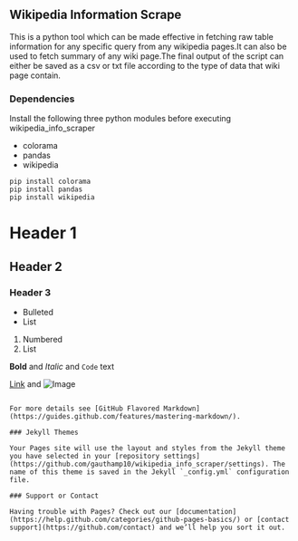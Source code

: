 ## Wikipedia Information Scrape 
This is a python tool which can be made effective in fetching raw table information for any specific query from any wikipedia pages.It can also be used to fetch summary of any wiki page.The final output of the script can either be saved as a csv or txt file according to the type of data that wiki page contain.


### Dependencies

Install the following three python modules before executing wikipedia_info_scraper
- colorama
- pandas
- wikipedia

```
pip install colorama
pip install pandas
pip install wikipedia
```

# Header 1
## Header 2
### Header 3

- Bulleted
- List

1. Numbered
2. List

**Bold** and _Italic_ and `Code` text

[Link](url) and ![Image](src)
```

For more details see [GitHub Flavored Markdown](https://guides.github.com/features/mastering-markdown/).

### Jekyll Themes

Your Pages site will use the layout and styles from the Jekyll theme you have selected in your [repository settings](https://github.com/gauthamp10/wikipedia_info_scraper/settings). The name of this theme is saved in the Jekyll `_config.yml` configuration file.

### Support or Contact

Having trouble with Pages? Check out our [documentation](https://help.github.com/categories/github-pages-basics/) or [contact support](https://github.com/contact) and we’ll help you sort it out.
